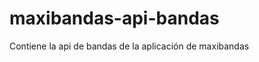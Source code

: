 maxibandas-api-bandas
=====================

Contiene la api de bandas de la aplicación de maxibandas
